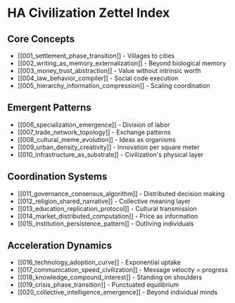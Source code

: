 # HA Civilization Zettel Index

## Core Concepts
- [[001_settlement_phase_transition]] - Villages to cities
- [[002_writing_as_memory_externalization]] - Beyond biological memory
- [[003_money_trust_abstraction]] - Value without intrinsic worth
- [[004_law_behavior_compiler]] - Social code execution
- [[005_hierarchy_information_compression]] - Scaling coordination

## Emergent Patterns
- [[006_specialization_emergence]] - Division of labor
- [[007_trade_network_topology]] - Exchange patterns
- [[008_cultural_meme_evolution]] - Ideas as organisms
- [[009_urban_density_creativity]] - Innovation per square meter
- [[010_infrastructure_as_substrate]] - Civilization's physical layer

## Coordination Systems
- [[011_governance_consensus_algorithm]] - Distributed decision making
- [[012_religion_shared_narrative]] - Collective meaning layer
- [[013_education_replication_protocol]] - Cultural transmission
- [[014_market_distributed_computation]] - Price as information
- [[015_institution_persistence_pattern]] - Outliving individuals

## Acceleration Dynamics
- [[016_technology_adoption_curve]] - Exponential uptake
- [[017_communication_speed_civilization]] - Message velocity = progress
- [[018_knowledge_compound_interest]] - Standing on shoulders
- [[019_crisis_phase_transition]] - Punctuated equilibrium
- [[020_collective_intelligence_emergence]] - Beyond individual minds